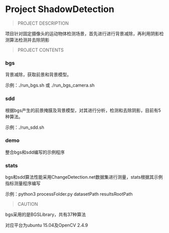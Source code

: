 # Project ShadowDetection

> PROJECT DESCRIPTION

项目针对固定摄像头的运动物体检测场景，首先进行进行背景减除，再利用阴影检测算法检测并去除阴影

> PROJECT CONTENTS

### bgs

背景减除，获取前景和背景模型。

示例：./run_bgs.sh 或 ./run_bgs_camera.sh

### sdd

根据bgs产生的前景掩膜及背景模型，对其进行分析，检测和去除阴影，目前有5种算法。

示例：./run_sdd.sh

### demo

整合bgs和sdd编写的示例程序

### stats

bgs和sdd算法性能采用ChangeDetection.net数据集进行测量，stats根据其示例指标测量程序编写

示例：python3 processFolder.py datasetPath resultsRootPath

> CAUTION

bgs采用的是BGSLibrary，共有37种算法

对应平台为ubuntu 15.04及OpenCV 2.4.9